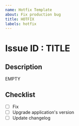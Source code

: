 ```yaml
---
name: Hotfix Template
about: Fix production bug
title: HOTFIX
labels: hotfix
---
```


# Issue ID : TITLE

## Description

EMPTY

## Checklist

- [ ] Fix
- [ ] Upgrade application's version
- [ ] Update changelog
